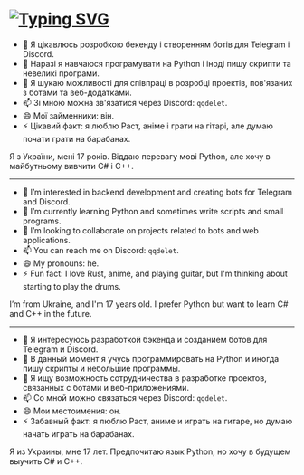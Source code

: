 # [![Typing SVG](https://readme-typing-svg.demolab.com?font=Fira+Code&weight=300&pause=1000&color=24F785&width=435&lines=Hi+I+am+%40qqdelet+%F0%9F%91%8B)](https://git.io/typing-svg)

- 👀 Я цікавлюсь розробкою бекенду і створенням ботів для Telegram і Discord.
- 🌱 Наразі я навчаюся програмувати на Python і іноді пишу скрипти та невеликі програми.
- 💞️ Я шукаю можливості для співпраці в розробці проектів, пов'язаних з ботами та веб-додатками.
- 📫 Зі мною можна зв'язатися через Discord: `qqdelet`.
- 😄 Мої займенники: він.
- ⚡ Цікавий факт: я люблю Раст, аніме і грати на гітарі, але думаю почати грати на барабанах.

Я з України, мені 17 років. Віддаю перевагу мові Python, але хочу в майбутньому вивчити C# і C++.

---

- 👀 I’m interested in backend development and creating bots for Telegram and Discord.
- 🌱 I’m currently learning Python and sometimes write scripts and small programs.
- 💞️ I’m looking to collaborate on projects related to bots and web applications.
- 📫 You can reach me on Discord: `qqdelet`.
- 😄 My pronouns: he.
- ⚡ Fun fact: I love Rust, anime, and playing guitar, but I'm thinking about starting to play the drums.

I’m from Ukraine, and I'm 17 years old. I prefer Python but want to learn C# and C++ in the future.

---

- 👀 Я интересуюсь разработкой бэкенда и созданием ботов для Telegram и Discord.
- 🌱 В данный момент я учусь программировать на Python и иногда пишу скрипты и небольшие программы.
- 💞️ Я ищу возможность сотрудничества в разработке проектов, связанных с ботами и веб-приложениями.
- 📫 Со мной можно связаться через Discord: `qqdelet`.
- 😄 Мои местоимения: он.
- ⚡ Забавный факт: я люблю Раст, аниме и играть на гитаре, но думаю начать играть на барабанах.

Я из Украины, мне 17 лет. Предпочитаю язык Python, но хочу в будущем выучить C# и C++.
